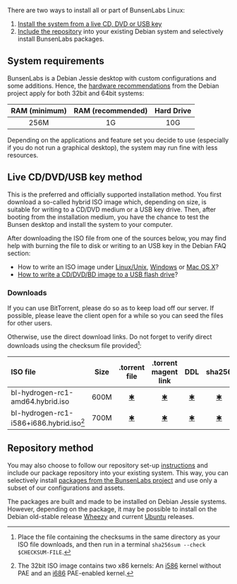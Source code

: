 [LinuxFAQ]: <https://www.debian.org/CD/faq/#record-unix>
[WindowsFAQ]: <https://www.debian.org/CD/faq/#record-windows>
[OSXFAQ]: <https://www.debian.org/CD/faq/#record-mac>
[USBFAQ]: <https://www.debian.org/CD/faq/#write-usb>

[TorrentFile64]: <http://tracker.bunsenlabs.org/torrents/bl-hydrogen-rc1-amd64.hybrid.iso>
[TorrentFile32]: <http://tracker.bunsenlabs.org/torrents/bl-hydrogen-rc1-i586_i686pae.hybrid.iso>
[TorrentMagnet64]: <>
[TorrentMagnet32]: <>
[DDL64]: <http://ddl.bunsenlabs.org/64.iso>
[DDL32]: <http://ddl.bunsenlabs.org/32.iso>
[shasums64]: <>
[shasums32]: <>
[HardwareRequirements]: <https://www.debian.org/releases/jessie/amd64/ch03s04.html.en>

There are two ways to install all or part of BunsenLabs Linux:

1. [Install the system from a live CD, DVD or USB key](#live-cddvdusb-key-method)
2. [Include the repository](#repository-method) into your existing Debian system and
   selectively install BunsenLabs packages.

## System requirements

BunsenLabs is a Debian Jessie desktop with custom configurations and
some additions. Hence, the [hardware
recommendations][HardwareRequirements] from the Debian project apply for
both 32bit and 64bit systems:

|RAM (minimum)|RAM (recommended)|Hard Drive|
|:-----------:|:---------------:|:--------:|
|256M|1G|10G|

Depending on the applications and feature set you decide to use
(especially if you do not run a graphical desktop), the system may run
fine with less resources.

## Live CD/DVD/USB key method

This is the preferred and officially supported installation method. You
first download a so-called hybrid ISO image which, depending on size, is
suitable for writing to a CD/DVD medium or a USB key drive. Then, after
booting from the installation medium, you have the chance to test the
Bunsen desktop and install the system to your computer.

After downloading the ISO file from one of the sources below, you may
find help with burning the file to disk or writing to an USB key in the
Debian FAQ section:

* How to write an ISO image under [Linux/Unix][LinuxFAQ],
  [Windows][WindowsFAQ] or [Mac OS X][OSXFAQ]?
* [How to write a CD/DVD/BD image to a USB flash drive][USBFAQ]?

### Downloads

If you can use BitTorrent, please do so as to keep load off our server.
If possible, please leave the client open for a while so you can seed the
files for other users.

Otherwise, use the direct download links. Do not forget to verify direct
downloads using the checksum file provided[^2]:

| ISO file                          | Size                | .torrent file              | .torrent magent link     | DDL            | sha256           |
|:----------------------------------|:-------------------:|:-------------------------:|:-----------------------:|:-------------------:|:-------------------:|
| bl-hydrogen-rc1-amd64.hybrid.iso  | 600M               | [✱][TorrentFile64] | [✱][TorrentMagnet64] | [✱][DDL64] | [✱][shasums64]|
| bl-hydrogen-rc1-i586+i686.hybrid.iso[^1] | 700M            | [✱][TorrentFile32] | [✱][TorrentMagnet32] | [✱][DDL32] | [✱][shasums32]|

[^1]: The 32bit ISO image contains two x86 kernels: An
[i586](https://en.wikipedia.org/wiki/P5_%28microarchitecture%29) kernel without
PAE and an [i686](https://en.wikipedia.org/wiki/P6_%28microarchitecture%29)
PAE-enabled kernel.

[^2]: Place the file containing the checksums in the same directory as
your ISO file downloads, and then run in a terminal `sha256sum --check
$CHECKSUM-FILE`.

## Repository method

You may also choose to follow our repository set-up
[instructions](http://pkg.bunsenlabs.org) and include our package
repository into your existing system. This way, you can selectively
install [packages from the BunsenLabs project](development.html) and use
only a subset of our configurations and assets.

The packages are built and made to be installed on Debian Jessie
systems. However, depending on the package, it may be possible to
install on the Debian old-stable release
[Wheezy](https://wiki.debian.org/DebianWheezy) and current
[Ubuntu](http://releases.ubuntu.com/) releases.

